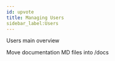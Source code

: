 ```yaml
---
id: upvote
title: Managing Users
sidebar_label:Users
---
```


Users main overview

Move documentation MD files into /docs 